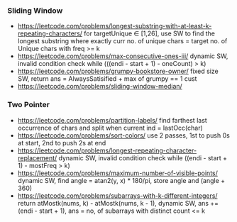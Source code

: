 ### Sliding Window 

- https://leetcode.com/problems/longest-substring-with-at-least-k-repeating-characters/ for targetUnique ∈ [1,26], use SW to find the longest substring where exactly curr no. of unique chars = target no. of Unique chars with freq >= k
- https://leetcode.com/problems/max-consecutive-ones-iii/ dynamic SW, invalid condition check while (((endi - start + 1) - oneCount) > k)
- https://leetcode.com/problems/grumpy-bookstore-owner/ fixed size SW, return ans = AlwaysSatisified + max of grumpy == 1 cust
- https://leetcode.com/problems/sliding-window-median/

### Two Pointer 

- https://leetcode.com/problems/partition-labels/ find farthest last occurrence of chars and split when current ind = lastOcc(char)
- https://leetcode.com/problems/sort-colors/ use 2 passes, 1st to push 0s at start, 2nd to push 2s at end 
- https://leetcode.com/problems/longest-repeating-character-replacement/ dynamic SW, invalid condition check while ((endi - start + 1) - mostFreq > k)
- https://leetcode.com/problems/maximum-number-of-visible-points/ dynamic SW, find angle = atan2(y, x) * 180/pi, store angle and (angle + 360)
- https://leetcode.com/problems/subarrays-with-k-different-integers/ return atMostk(nums, k) - atMostk(nums, k - 1), dynamic SW, ans += (endi - start + 1), ans = no, of subarrays with distinct count <= k
